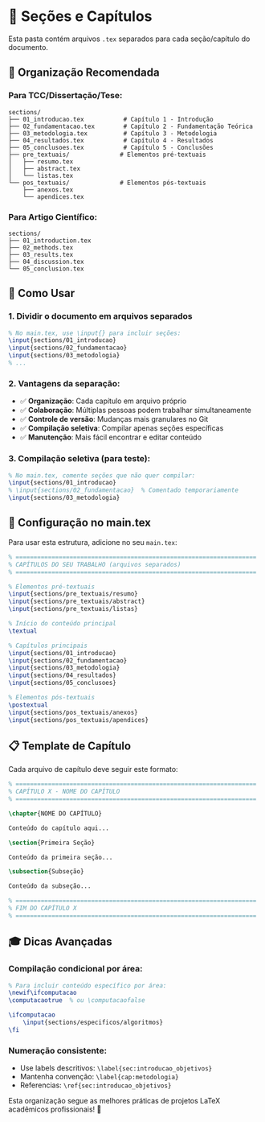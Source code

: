 # 📁 Seções e Capítulos

Esta pasta contém arquivos `.tex` separados para cada seção/capítulo do documento.

## 🎯 **Organização Recomendada**

### **Para TCC/Dissertação/Tese:**
```
sections/
├── 01_introducao.tex           # Capítulo 1 - Introdução
├── 02_fundamentacao.tex        # Capítulo 2 - Fundamentação Teórica
├── 03_metodologia.tex          # Capítulo 3 - Metodologia
├── 04_resultados.tex           # Capítulo 4 - Resultados
├── 05_conclusoes.tex           # Capítulo 5 - Conclusões
├── pre_textuais/              # Elementos pré-textuais
│   ├── resumo.tex
│   ├── abstract.tex
│   └── listas.tex
└── pos_textuais/              # Elementos pós-textuais
    ├── anexos.tex
    └── apendices.tex
```

### **Para Artigo Científico:**
```
sections/
├── 01_introduction.tex
├── 02_methods.tex
├── 03_results.tex
├── 04_discussion.tex
└── 05_conclusion.tex
```

## 📝 **Como Usar**

### **1. Dividir o documento em arquivos separados**
```latex
% No main.tex, use \input{} para incluir seções:
\input{sections/01_introducao}
\input{sections/02_fundamentacao}
\input{sections/03_metodologia}
% ...
```

### **2. Vantagens da separação:**
- ✅ **Organização**: Cada capítulo em arquivo próprio
- ✅ **Colaboração**: Múltiplas pessoas podem trabalhar simultaneamente
- ✅ **Controle de versão**: Mudanças mais granulares no Git
- ✅ **Compilação seletiva**: Compilar apenas seções específicas
- ✅ **Manutenção**: Mais fácil encontrar e editar conteúdo

### **3. Compilação seletiva (para teste):**
```latex
% No main.tex, comente seções que não quer compilar:
\input{sections/01_introducao}
% \input{sections/02_fundamentacao}  % Comentado temporariamente
\input{sections/03_metodologia}
```

## 🔧 **Configuração no main.tex**

Para usar esta estrutura, adicione no seu `main.tex`:

```latex
% ===================================================================
% CAPÍTULOS DO SEU TRABALHO (arquivos separados)
% ===================================================================

% Elementos pré-textuais
\input{sections/pre_textuais/resumo}
\input{sections/pre_textuais/abstract}
\input{sections/pre_textuais/listas}

% Início do conteúdo principal
\textual

% Capítulos principais
\input{sections/01_introducao}
\input{sections/02_fundamentacao}
\input{sections/03_metodologia}
\input{sections/04_resultados}
\input{sections/05_conclusoes}

% Elementos pós-textuais
\postextual
\input{sections/pos_textuais/anexos}
\input{sections/pos_textuais/apendices}
```

## 📋 **Template de Capítulo**

Cada arquivo de capítulo deve seguir este formato:

```latex
% ===================================================================
% CAPÍTULO X - NOME DO CAPÍTULO
% ===================================================================

\chapter{NOME DO CAPÍTULO}

Conteúdo do capítulo aqui...

\section{Primeira Seção}

Conteúdo da primeira seção...

\subsection{Subseção}

Conteúdo da subseção...

% ===================================================================
% FIM DO CAPÍTULO X
% ===================================================================
```

## 🎓 **Dicas Avançadas**

### **Compilação condicional por área:**
```latex
% Para incluir conteúdo específico por área:
\newif\ifcomputacao
\computacaotrue  % ou \computacaofalse

\ifcomputacao
    \input{sections/especificos/algoritmos}
\fi
```

### **Numeração consistente:**
- Use labels descritivos: `\label{sec:introducao_objetivos}`
- Mantenha convenção: `\label{cap:metodologia}`
- Referencias: `\ref{sec:introducao_objetivos}`

Esta organização segue as melhores práticas de projetos LaTeX acadêmicos profissionais! 🚀 